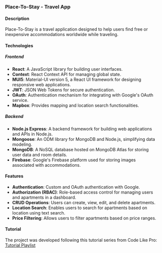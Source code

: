 ### Place-To-Stay - Travel App

#### Description
Place-To-Stay is a travel application designed to help users find free or inexpensive accommodations worldwide while traveling.

#### Technologies

##### Frontend
- **React**: A JavaScript library for building user interfaces.
- **Context**: React Context API for managing global state.
- **MUI5**: Material-UI version 5, a React UI framework for designing responsive web applications.
- **JWT**: JSON Web Tokens for secure authentication.
- **OAuth**: Authentication mechanism for integrating with Google's OAuth service.
- **Mapbox**: Provides mapping and location search functionalities.

##### Backend
- **Node.js Express**: A backend framework for building web applications and APIs in Node.js.
- **Mongoose**: An ODM library for MongoDB and Node.js, simplifying data modeling.
- **MongoDB**: A NoSQL database hosted on MongoDB Atlas for storing user data and room details.
- **Firebase**: Google's Firebase platform used for storing images associated with accommodations.

#### Features
- **Authentication**: Custom and OAuth authentication with Google.
- **Authorization (RBAC)**: Role-based access control for managing users and apartments in a dashboard.
- **CRUD Operations**: Users can create, view, edit, and delete apartments.
- **Location Search**: Enables users to search for apartments based on location using text search.
- **Price Filtering**: Allows users to filter apartments based on price ranges.

#### Tutorial
The project was developed following this tutorial series from Code Like Pro:
[Tutorial Playlist](https://www.youtube.com/playlist?list=PLufbXXGswL_pS6rdWbDO56oiZovLWE_rs)
